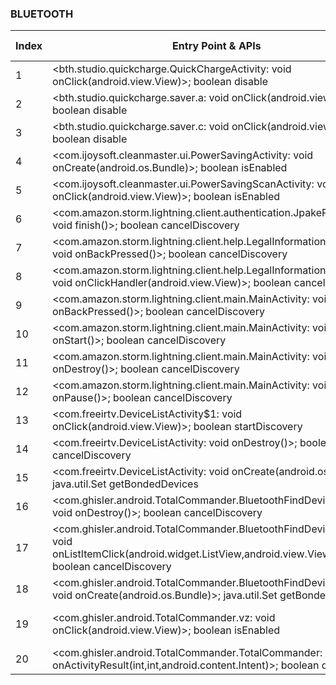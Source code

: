 ### BLUETOOTH
| Index | Entry Point & APIs | Screen shot | Resource id | Label |
| ------------- | ------------- | ------------- |-------------|-------------|
| 1 | <bth.studio.quickcharge.QuickChargeActivity: void onClick(android.view.View)>; boolean disable | ![](D:\COSMOS\output\py\Play_win8\Tools\bth.studio.quickcharge\bth.studio.quickcharge.QuickChargeActivity.png) |  | |
| 2 | <bth.studio.quickcharge.saver.a: void onClick(android.view.View)>; boolean disable | ![](D:\COSMOS\output\py\Play_win8\Tools\bth.studio.quickcharge\bth.studio.quickcharge.saver.DialogCustomMode.png) |  | |
| 3 | <bth.studio.quickcharge.saver.c: void onClick(android.view.View)>; boolean disable | ![](D:\COSMOS\output\py\Play_win8\Tools\bth.studio.quickcharge\bth.studio.quickcharge.saver.DialogSleepMode.png) |  | |
| 4 | <com.ijoysoft.cleanmaster.ui.PowerSavingActivity: void onCreate(android.os.Bundle)>; boolean isEnabled | ![](D:\COSMOS\output\py\Play_win8\Tools\cleanmaster.booster.cleaner\com.ijoysoft.cleanmaster.ui.PowerSavingActivity.png) |  | |
| 5 | <com.ijoysoft.cleanmaster.ui.PowerSavingScanActivity: void onClick(android.view.View)>; boolean isEnabled | ![](D:\COSMOS\output\py\Play_win8\Tools\cleanmaster.booster.cleaner\com.ijoysoft.cleanmaster.ui.PowerSavingScanActivity.png) |  | |
| 6 | <com.amazon.storm.lightning.client.authentication.JpakePinActivity: void finish()>; boolean cancelDiscovery | ![](D:\COSMOS\output\py\Play_win8\Tools\com.amazon.storm.lightning.client.aosp\com.amazon.storm.lightning.client.authentication.JpakePinActivity.png) |  | |
| 7 | <com.amazon.storm.lightning.client.help.LegalInformationActivity: void onBackPressed()>; boolean cancelDiscovery | ![](D:\COSMOS\output\py\Play_win8\Tools\com.amazon.storm.lightning.client.aosp\com.amazon.storm.lightning.client.help.LegalInformationActivity.png) |  | |
| 8 | <com.amazon.storm.lightning.client.help.LegalInformationActivity: void onClickHandler(android.view.View)>; boolean cancelDiscovery | ![](D:\COSMOS\output\py\Play_win8\Tools\com.amazon.storm.lightning.client.aosp\com.amazon.storm.lightning.client.help.LegalInformationActivity.png) |  | |
| 9 | <com.amazon.storm.lightning.client.main.MainActivity: void onBackPressed()>; boolean cancelDiscovery | ![](D:\COSMOS\output\py\Play_win8\Tools\com.amazon.storm.lightning.client.aosp\com.amazon.storm.lightning.client.main.MainActivity.png) |  | |
| 10 | <com.amazon.storm.lightning.client.main.MainActivity: void onStart()>; boolean cancelDiscovery | ![](D:\COSMOS\output\py\Play_win8\Tools\com.amazon.storm.lightning.client.aosp\com.amazon.storm.lightning.client.main.MainActivity.png) |  | |
| 11 | <com.amazon.storm.lightning.client.main.MainActivity: void onDestroy()>; boolean cancelDiscovery | ![](D:\COSMOS\output\py\Play_win8\Tools\com.amazon.storm.lightning.client.aosp\com.amazon.storm.lightning.client.main.MainActivity.png) |  | |
| 12 | <com.amazon.storm.lightning.client.main.MainActivity: void onPause()>; boolean cancelDiscovery | ![](D:\COSMOS\output\py\Play_win8\Tools\com.amazon.storm.lightning.client.aosp\com.amazon.storm.lightning.client.main.MainActivity.png) |  | |
| 13 | <com.freeirtv.DeviceListActivity$1: void onClick(android.view.View)>; boolean startDiscovery | ![](D:\COSMOS\output\py\Play_win8\Tools\com.freeirtv\com.freeirtv.DeviceListActivity.png) |  | |
| 14 | <com.freeirtv.DeviceListActivity: void onDestroy()>; boolean cancelDiscovery | ![](D:\COSMOS\output\py\Play_win8\Tools\com.freeirtv\com.freeirtv.DeviceListActivity.png) |  | |
| 15 | <com.freeirtv.DeviceListActivity: void onCreate(android.os.Bundle)>; java.util.Set getBondedDevices | ![](D:\COSMOS\output\py\Play_win8\Tools\com.freeirtv\com.freeirtv.DeviceListActivity.png) |  | |
| 16 | <com.ghisler.android.TotalCommander.BluetoothFindDeviceActivity: void onDestroy()>; boolean cancelDiscovery | ![](D:\COSMOS\output\py\Play_win8\Tools\com.ghisler.android.TotalCommander\com.ghisler.android.TotalCommander.BluetoothFindDeviceActivity.png) |  | |
| 17 | <com.ghisler.android.TotalCommander.BluetoothFindDeviceActivity: void onListItemClick(android.widget.ListView,android.view.View,int,long)>; boolean cancelDiscovery | ![](D:\COSMOS\output\py\Play_win8\Tools\com.ghisler.android.TotalCommander\com.ghisler.android.TotalCommander.BluetoothFindDeviceActivity.png) |  | |
| 18 | <com.ghisler.android.TotalCommander.BluetoothFindDeviceActivity: void onCreate(android.os.Bundle)>; java.util.Set getBondedDevices | ![](D:\COSMOS\output\py\Play_win8\Tools\com.ghisler.android.TotalCommander\com.ghisler.android.TotalCommander.BluetoothFindDeviceActivity.png) |  | |
| 19 | <com.ghisler.android.TotalCommander.vz: void onClick(android.view.View)>; boolean isEnabled | ![](D:\COSMOS\output\py\Play_win8\Tools\com.ghisler.android.TotalCommander\com.ghisler.android.TotalCommander.TotalCommander.png) | {'2131492916': <sensitive_component.SensitiveComponent.SensitiveView object at 0x0000027283B34EB8>} | |
| 20 | <com.ghisler.android.TotalCommander.TotalCommander: void onActivityResult(int,int,android.content.Intent)>; boolean disable | ![](D:\COSMOS\output\py\Play_win8\Tools\com.ghisler.android.TotalCommander\com.ghisler.android.TotalCommander.TotalCommander.png) |  | |
